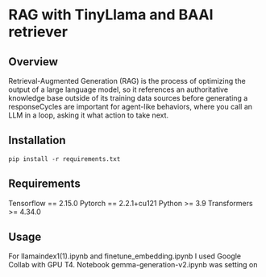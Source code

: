# RAG with TinyLlama and BAAI retriever 

## Overview

Retrieval-Augmented Generation (RAG) is the process of optimizing the output of a large language model, 
so it references an authoritative knowledge base outside of its training data sources before 
generating a responseCycles are important for agent-like behaviors, where you call an LLM in a loop,
asking it what action to take next.

## Installation

```shell
pip install -r requirements.txt
```

## Requirements

Tensorflow == 2.15.0
Pytorch == 2.2.1+cu121
Python >= 3.9
Transformers >= 4.34.0


## Usage

For llamaindex1(1).ipynb and finetune_embedding.ipynb I used Google Collab with GPU T4.
Notebook gemma-generation-v2.ipynb was setting on 
